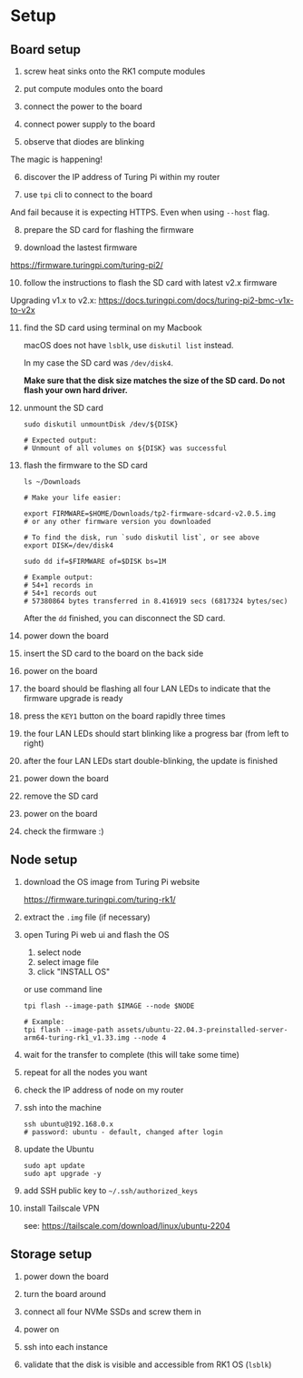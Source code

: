 # Setup

## Board setup

1. screw heat sinks onto the RK1 compute modules

2. put compute modules onto the board

3. connect the power to the board

4. connect power supply to the board

5. observe that diodes are blinking

  The magic is happening!

6. discover the IP address of Turing Pi within my router

7. use `tpi` cli to connect to the board

  And fail because it is expecting HTTPS. Even when using `--host` flag.

8. prepare the SD card for flashing the firmware

9. download the lastest firmware

  https://firmware.turingpi.com/turing-pi2/

10. follow the instructions to flash the SD card with latest v2.x firmware

  Upgrading v1.x to v2.x: https://docs.turingpi.com/docs/turing-pi2-bmc-v1x-to-v2x

11. find the SD card using terminal on my Macbook

    macOS does not have `lsblk`, use `diskutil list` instead.

    In my case the SD card was `/dev/disk4`.

    **Make sure that the disk size matches the size of the SD card. Do not flash your own hard driver.**

12. unmount the SD card

    ```shell
    sudo diskutil unmountDisk /dev/${DISK}

    # Expected output:
    # Unmount of all volumes on ${DISK} was successful
    ```

13. flash the firmware to the SD card

    ```shell
    ls ~/Downloads

    # Make your life easier:

    export FIRMWARE=$HOME/Downloads/tp2-firmware-sdcard-v2.0.5.img
    # or any other firmware version you downloaded

    # To find the disk, run `sudo diskutil list`, or see above
    export DISK=/dev/disk4

    sudo dd if=$FIRMWARE of=$DISK bs=1M

    # Example output:
    # 54+1 records in
    # 54+1 records out
    # 57380864 bytes transferred in 8.416919 secs (6817324 bytes/sec)
    ```

    After the `dd` finished, you can disconnect the SD card.

14. power down the board

15. insert the SD card to the board on the back side

16. power on the board

17. the board should be flashing all four LAN LEDs to indicate that the firmware upgrade is ready

18. press the `KEY1` button on the board rapidly three times

19. the four LAN LEDs should start blinking like a progress bar (from left to right)

20. after the four LAN LEDs start double-blinking, the update is finished

21. power down the board

22. remove the SD card

23. power on the board

24. check the firmware :)

## Node setup

1. download the OS image from Turing Pi website

    https://firmware.turingpi.com/turing-rk1/

2. extract the `.img` file (if necessary)

3. open Turing Pi web ui and flash the OS

    1. select node
    2. select image file
    3. click "INSTALL OS"

    or use command line

    ```shell
    tpi flash --image-path $IMAGE --node $NODE

    # Example:
    tpi flash --image-path assets/ubuntu-22.04.3-preinstalled-server-arm64-turing-rk1_v1.33.img --node 4
    ```

4. wait for the transfer to complete (this will take some time)

5. repeat for all the nodes you want

6. check the IP address of node on my router

7. ssh into the machine

    ```shell
    ssh ubuntu@192.168.0.x
    # password: ubuntu - default, changed after login
    ```

8. update the Ubuntu

    ```shell
    sudo apt update
    sudo apt upgrade -y
    ```

9. add SSH public key to `~/.ssh/authorized_keys`

10. install Tailscale VPN

    see: https://tailscale.com/download/linux/ubuntu-2204

## Storage setup

1. power down the board

2. turn the board around

3. connect all four NVMe SSDs and screw them in

4. power on

5. ssh into each instance

6. validate that the disk is visible and accessible from RK1 OS (`lsblk`)
